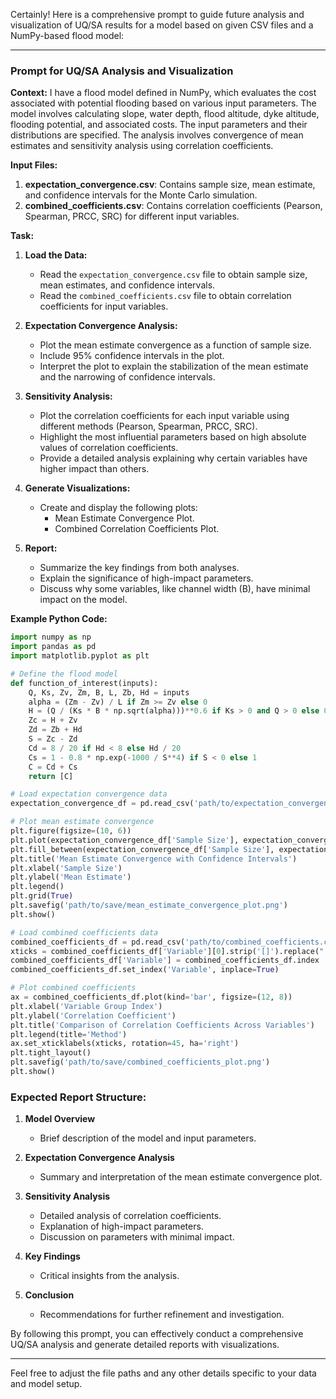 Certainly! Here is a comprehensive prompt to guide future analysis and visualization of UQ/SA results for a model based on given CSV files and a NumPy-based flood model:

---

### Prompt for UQ/SA Analysis and Visualization

**Context:**
I have a flood model defined in NumPy, which evaluates the cost associated with potential flooding based on various input parameters. The model involves calculating slope, water depth, flood altitude, dyke altitude, flooding potential, and associated costs. The input parameters and their distributions are specified. The analysis involves convergence of mean estimates and sensitivity analysis using correlation coefficients.

**Input Files:**
1. **expectation_convergence.csv**: Contains sample size, mean estimate, and confidence intervals for the Monte Carlo simulation.
2. **combined_coefficients.csv**: Contains correlation coefficients (Pearson, Spearman, PRCC, SRC) for different input variables.

**Task:**
1. **Load the Data:**
   - Read the `expectation_convergence.csv` file to obtain sample size, mean estimates, and confidence intervals.
   - Read the `combined_coefficients.csv` file to obtain correlation coefficients for input variables.

2. **Expectation Convergence Analysis:**
   - Plot the mean estimate convergence as a function of sample size.
   - Include 95% confidence intervals in the plot.
   - Interpret the plot to explain the stabilization of the mean estimate and the narrowing of confidence intervals.

3. **Sensitivity Analysis:**
   - Plot the correlation coefficients for each input variable using different methods (Pearson, Spearman, PRCC, SRC).
   - Highlight the most influential parameters based on high absolute values of correlation coefficients.
   - Provide a detailed analysis explaining why certain variables have higher impact than others.

4. **Generate Visualizations:**
   - Create and display the following plots:
     - Mean Estimate Convergence Plot.
     - Combined Correlation Coefficients Plot.

5. **Report:**
   - Summarize the key findings from both analyses.
   - Explain the significance of high-impact parameters.
   - Discuss why some variables, like channel width (B), have minimal impact on the model.

**Example Python Code:**

```python
import numpy as np
import pandas as pd
import matplotlib.pyplot as plt

# Define the flood model
def function_of_interest(inputs):
    Q, Ks, Zv, Zm, B, L, Zb, Hd = inputs
    alpha = (Zm - Zv) / L if Zm >= Zv else 0
    H = (Q / (Ks * B * np.sqrt(alpha)))**0.6 if Ks > 0 and Q > 0 else 0
    Zc = H + Zv
    Zd = Zb + Hd
    S = Zc - Zd
    Cd = 8 / 20 if Hd < 8 else Hd / 20
    Cs = 1 - 0.8 * np.exp(-1000 / S**4) if S < 0 else 1
    C = Cd + Cs
    return [C]

# Load expectation convergence data
expectation_convergence_df = pd.read_csv('path/to/expectation_convergence.csv')

# Plot mean estimate convergence
plt.figure(figsize=(10, 6))
plt.plot(expectation_convergence_df['Sample Size'], expectation_convergence_df['Mean Estimate'], label='Mean Estimate', color='blue')
plt.fill_between(expectation_convergence_df['Sample Size'], expectation_convergence_df['Lower Bound'], expectation_convergence_df['Upper Bound'], color='blue', alpha=0.2, label='95% Confidence Interval')
plt.title('Mean Estimate Convergence with Confidence Intervals')
plt.xlabel('Sample Size')
plt.ylabel('Mean Estimate')
plt.legend()
plt.grid(True)
plt.savefig('path/to/save/mean_estimate_convergence_plot.png')
plt.show()

# Load combined coefficients data
combined_coefficients_df = pd.read_csv('path/to/combined_coefficients.csv')
xticks = combined_coefficients_df['Variable'][0].strip('[]').replace("'", "").split(',')
combined_coefficients_df['Variable'] = combined_coefficients_df.index
combined_coefficients_df.set_index('Variable', inplace=True)

# Plot combined coefficients
ax = combined_coefficients_df.plot(kind='bar', figsize=(12, 8))
plt.xlabel('Variable Group Index')
plt.ylabel('Correlation Coefficient')
plt.title('Comparison of Correlation Coefficients Across Variables')
plt.legend(title='Method')
ax.set_xticklabels(xticks, rotation=45, ha='right')
plt.tight_layout()
plt.savefig('path/to/save/combined_coefficients_plot.png')
plt.show()
```

### Expected Report Structure:

1. **Model Overview**
   - Brief description of the model and input parameters.

2. **Expectation Convergence Analysis**
   - Summary and interpretation of the mean estimate convergence plot.

3. **Sensitivity Analysis**
   - Detailed analysis of correlation coefficients.
   - Explanation of high-impact parameters.
   - Discussion on parameters with minimal impact.

4. **Key Findings**
   - Critical insights from the analysis.

5. **Conclusion**
   - Recommendations for further refinement and investigation.

By following this prompt, you can effectively conduct a comprehensive UQ/SA analysis and generate detailed reports with visualizations.

---

Feel free to adjust the file paths and any other details specific to your data and model setup.